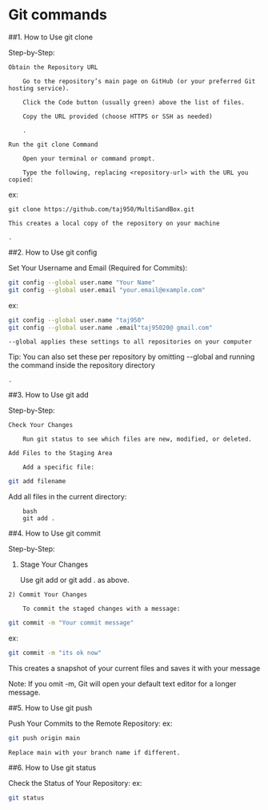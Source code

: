 # Git commands #
##1. How to Use git clone

Step-by-Step:

    Obtain the Repository URL

        Go to the repository’s main page on GitHub (or your preferred Git hosting service).

        Click the Code button (usually green) above the list of files.

        Copy the URL provided (choose HTTPS or SSH as needed)

        .

    Run the git clone Command

        Open your terminal or command prompt.

        Type the following, replacing <repository-url> with the URL you copied:
ex:
```
git clone https://github.com/taj950/MultiSandBox.git
```
    This creates a local copy of the repository on your machine

    .

##2. How to Use git config

Set Your Username and Email (Required for Commits):

```bash
git config --global user.name "Your Name"
git config --global user.email "your.email@example.com"
```
ex:
```bash
git config --global user.name "taj950"
git config --global user.name .email"taj95020@ gmail.com"
```
    --global applies these settings to all repositories on your computer
Tip: You can also set these per repository by omitting --global and running the command inside the repository directory

    .

##3. How to Use git add

Step-by-Step:

    Check Your Changes

        Run git status to see which files are new, modified, or deleted.

    Add Files to the Staging Area

        Add a specific file:

```bash
git add filename
```
Add all files in the current directory:

        bash
        git add .

##4. How to Use git commit

Step-by-Step:

   1) Stage Your Changes

        Use git add <file> or git add . as above.

    2) Commit Your Changes

        To commit the staged changes with a message:
```bash
git commit -m "Your commit message"
```
ex:
```bash
git commit -m "its ok now"
```
This creates a snapshot of your current files and saves it with your message

 Note: If you omit -m, Git will open your default text editor for a longer message.

##5. How to Use git push

Push Your Commits to the Remote Repository:
ex:
```bash
git push origin main
```
    Replace main with your branch name if different.

##6. How to Use git status

Check the Status of Your Repository:
ex:
```bash
git status
```


### 

